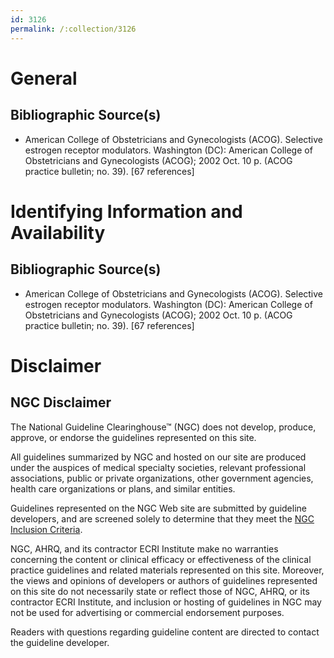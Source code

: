 ```yaml
---
id: 3126
permalink: /:collection/3126
---
```


# General

## Bibliographic Source(s)

- American College of Obstetricians and Gynecologists (ACOG). Selective estrogen receptor modulators. Washington (DC): American College of Obstetricians and Gynecologists (ACOG); 2002 Oct. 10 p. (ACOG practice bulletin; no. 39). [67 references]

# Identifying Information and Availability

## Bibliographic Source(s)

- American College of Obstetricians and Gynecologists (ACOG). Selective estrogen receptor modulators. Washington (DC): American College of Obstetricians and Gynecologists (ACOG); 2002 Oct. 10 p. (ACOG practice bulletin; no. 39). [67 references]

# Disclaimer

## NGC Disclaimer

The National Guideline Clearinghouse™ (NGC) does not develop, produce, approve, or endorse the guidelines represented on this site.

All guidelines summarized by NGC and hosted on our site are produced under the auspices of medical specialty societies, relevant professional associations, public or private organizations, other government agencies, health care organizations or plans, and similar entities.

Guidelines represented on the NGC Web site are submitted by guideline developers, and are screened solely to determine that they meet the [NGC Inclusion Criteria](/help-and-about/summaries/inclusion-criteria).

NGC, AHRQ, and its contractor ECRI Institute make no warranties concerning the content or clinical efficacy or effectiveness of the clinical practice guidelines and related materials represented on this site. Moreover, the views and opinions of developers or authors of guidelines represented on this site do not necessarily state or reflect those of NGC, AHRQ, or its contractor ECRI Institute, and inclusion or hosting of guidelines in NGC may not be used for advertising or commercial endorsement purposes.

Readers with questions regarding guideline content are directed to contact the guideline developer.

